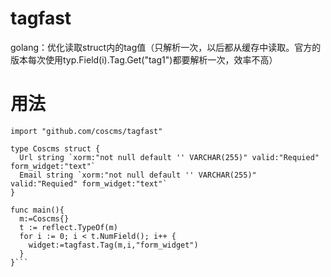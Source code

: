 tagfast
=======

golang：优化读取struct内的tag值（只解析一次，以后都从缓存中读取。官方的版本每次使用typ.Field(i).Tag.Get("tag1")都要解析一次，效率不高）

用法
=======
```package main
import "github.com/coscms/tagfast"

type Coscms struct {
  Url string `xorm:"not null default '' VARCHAR(255)" valid:"Requied" form_widget:"text"`
  Email string `xorm:"not null default '' VARCHAR(255)" valid:"Requied" form_widget:"text"`
}

func main(){
  m:=Coscms{}
  t := reflect.TypeOf(m)
  for i := 0; i < t.NumField(); i++ {
    widget:=tagfast.Tag(m,i,"form_widget")
  }
}```

